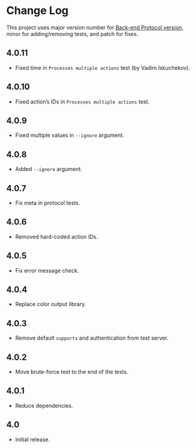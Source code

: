 # Change Log
This project uses major version number
for [Back-end Protocol version](https://logux.io/protocols/backend/versions/),
minor for adding/removing tests, and patch for fixes.

## 4.0.11
* Fixed time in `Processes multiple actions` test (by Vadim Iskuchekov).

## 4.0.10
* Fixed action’s IDs in `Processes multiple actions` test.

## 4.0.9
* Fixed multiple values in `--ignore` argument.

## 4.0.8
* Added `--ignore` argument.

## 4.0.7
* Fix meta in protocol tests.

## 4.0.6
* Removed hard-coded action IDs.

## 4.0.5
* Fix error message check.

## 4.0.4
* Replace color output library.

## 4.0.3
* Remove default `supports` and authentication from test server.

## 4.0.2
* Move brute-force test to the end of the tests.

## 4.0.1
* Reduce dependencies.

## 4.0
* Initial release.

